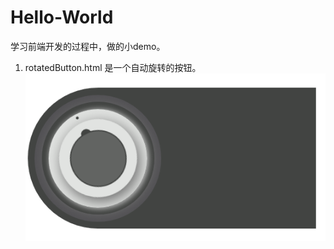 # Hello-World
学习前端开发的过程中，做的小demo。
1. rotatedButton.html 是一个自动旋转的按钮。
![image](https://github.com/Lyrica-L/-demo-/blob/master/rotatedButton.png)
